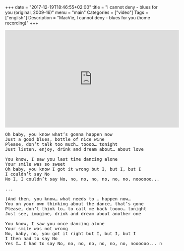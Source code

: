 +++
date = "2017-12-19T18:46:55+02:00"
title = "I cannot deny - blues for you (original, 2009-16)"
menu = "main"
Categories = ["video"]
Tags = ["english"]
Description = "MacVie, I cannot deny - blues for you (home recording)"
+++


<iframe width="560" height="315" src="https://www.youtube.com/embed/Jeo1ene41Bk?rel=0" frameborder="0" gesture="media" allow="encrypted-media" allowfullscreen></iframe>


<pre>
Oh baby, you know what’s gonna happen now
Just a good blues, bottle of nice wine
Please, don’t talk too much… toooo… tonight
Just listen, enjoy, drink and dream about… about love

You know, I saw you last time dancing alone
Your smile was so sweet
Oh baby, you know I got it wrong but I, but I, but I
I couldn’t say No
No I, I couldn’t say No, no, no, no, no, no, no, noooooo...  no 

...

(And then, you know… what needs to … happen now…	
You on your own thinking about the dance, that’s gone  		
Please, don’t think to… to call me back toooo… tonight				
Just see, imagine, drink and dream about another one  		

You know, I saw you once dancing alone
Your smile was not wrong
No, baby, no, you got it right but I, but I, but I
I then had to say No
Yes I… I had to say No, no, no, no, no, no, no, noooooo... no)
</pre>
